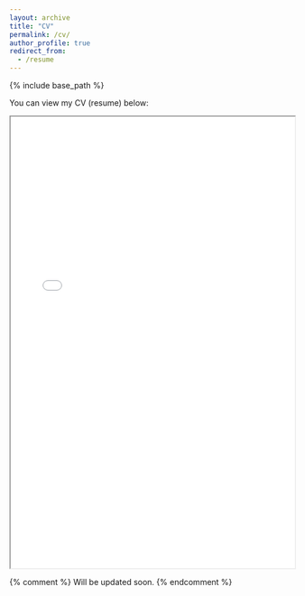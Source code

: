 ```yaml
---
layout: archive
title: "CV"
permalink: /cv/
author_profile: true
redirect_from:
  - /resume
---
```


{% include base_path %}

You can view my CV (resume) below:

<iframe src="/files/Priyam-Resume.pdf" width="100%" height="800px">
    This browser does not support embedded PDFs. You can [download the PDF](/files/Priyam-Resume.pdf instead.
</iframe>

{% comment %}
Will be updated soon.
{% endcomment %}